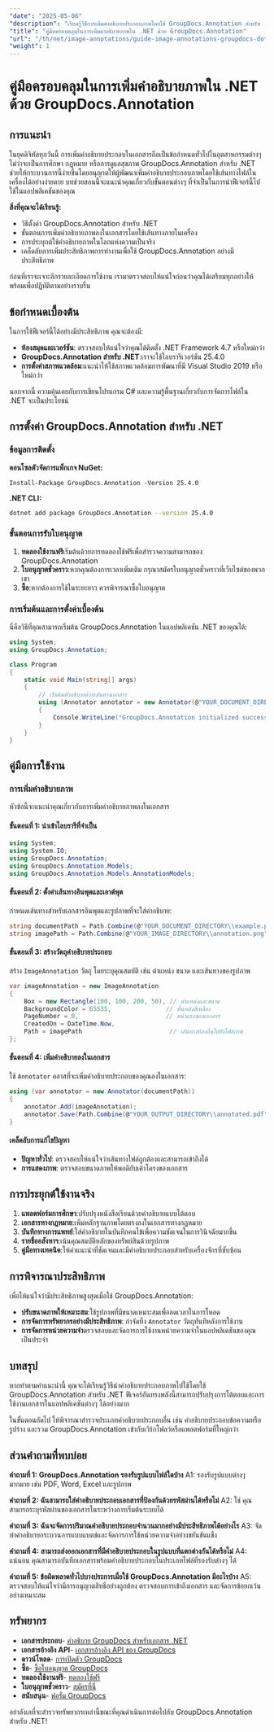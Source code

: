 ```yaml
---
"date": "2025-05-06"
"description": "เรียนรู้วิธีการเพิ่มคำอธิบายประกอบภาพโดยใช้ GroupDocs.Annotation สำหรับ .NET ปรับปรุงเอกสารในอุตสาหกรรมการศึกษา กฎหมาย และการดูแลสุขภาพ"
"title": "คู่มือครอบคลุมในการเพิ่มคำอธิบายภาพใน .NET ด้วย GroupDocs.Annotation"
"url": "/th/net/image-annotations/guide-image-annotations-groupdocs-dotnet/"
"weight": 1
---
```


# คู่มือครอบคลุมในการเพิ่มคำอธิบายภาพใน .NET ด้วย GroupDocs.Annotation

## การแนะนำ

ในยุคดิจิทัลทุกวันนี้ การเพิ่มคำอธิบายประกอบในเอกสารถือเป็นข้อกำหนดทั่วไปในอุตสาหกรรมต่างๆ ไม่ว่าจะเป็นการศึกษา กฎหมาย หรือการดูแลสุขภาพ GroupDocs.Annotation สำหรับ .NET ช่วยให้กระบวนการนี้ง่ายขึ้นโดยอนุญาตให้ผู้พัฒนาเพิ่มคำอธิบายประกอบภาพโดยใช้เส้นทางไฟล์ในเครื่องได้อย่างง่ายดาย บทช่วยสอนนี้จะแนะนำคุณเกี่ยวกับขั้นตอนต่างๆ ที่จำเป็นในการนำฟีเจอร์นี้ไปใช้ในแอปพลิเคชันของคุณ

**สิ่งที่คุณจะได้เรียนรู้:**
- วิธีตั้งค่า GroupDocs.Annotation สำหรับ .NET
- ขั้นตอนการเพิ่มคำอธิบายภาพลงในเอกสารโดยใช้เส้นทางภายในเครื่อง
- การประยุกต์ใช้คำอธิบายภาพในโลกแห่งความเป็นจริง
- เคล็ดลับการเพิ่มประสิทธิภาพการทำงานเพื่อใช้ GroupDocs.Annotation อย่างมีประสิทธิภาพ

ก่อนที่เราจะเจาะลึกรายละเอียดการใช้งาน เรามาตรวจสอบให้แน่ใจก่อนว่าคุณได้เตรียมทุกอย่างให้พร้อมเพื่อปฏิบัติตามอย่างราบรื่น

## ข้อกำหนดเบื้องต้น

ในการใช้ฟีเจอร์นี้ได้อย่างมีประสิทธิภาพ คุณจะต้องมี:
- **ห้องสมุดและเวอร์ชัน**: ตรวจสอบให้แน่ใจว่าคุณได้ติดตั้ง .NET Framework 4.7 หรือใหม่กว่า
- **GroupDocs.Annotation สำหรับ .NET**:เราจะใช้ไลบรารีเวอร์ชัน 25.4.0
- **การตั้งค่าสภาพแวดล้อม**:แนะนำให้ใช้สภาพแวดล้อมการพัฒนาที่มี Visual Studio 2019 หรือใหม่กว่า

นอกจากนี้ ความคุ้นเคยกับการเขียนโปรแกรม C# และความรู้พื้นฐานเกี่ยวกับการจัดการไฟล์ใน .NET จะเป็นประโยชน์

## การตั้งค่า GroupDocs.Annotation สำหรับ .NET

### ข้อมูลการติดตั้ง

**คอนโซลตัวจัดการแพ็กเกจ NuGet:**
```shell
Install-Package GroupDocs.Annotation -Version 25.4.0
```

**.NET CLI:**
```bash
dotnet add package GroupDocs.Annotation --version 25.4.0
```

### ขั้นตอนการรับใบอนุญาต

1. **ทดลองใช้งานฟรี**เริ่มต้นด้วยการทดลองใช้ฟรีเพื่อสำรวจความสามารถของ GroupDocs.Annotation
2. **ใบอนุญาตชั่วคราว**:หากคุณต้องการเวลาเพิ่มเติม กรุณาสมัครใบอนุญาตชั่วคราวที่เว็บไซต์ของพวกเขา
3. **ซื้อ**:หากต้องการใช้ในระยะยาว ควรพิจารณาซื้อใบอนุญาต

### การเริ่มต้นและการตั้งค่าเบื้องต้น

นี่คือวิธีที่คุณสามารถเริ่มต้น GroupDocs.Annotation ในแอปพลิเคชัน .NET ของคุณได้:

```csharp
using System;
using GroupDocs.Annotation;

class Program
{
    static void Main(string[] args)
    {
        // เริ่มต้นตัวอธิบายด้วยเส้นทางเอกสาร
        using (Annotator annotator = new Annotator(@"YOUR_DOCUMENT_DIRECTORY\\example.pdf"))
        {
            Console.WriteLine("GroupDocs.Annotation initialized successfully.");
        }
    }
}
```

## คู่มือการใช้งาน

### การเพิ่มคำอธิบายภาพ

หัวข้อนี้จะแนะนำคุณเกี่ยวกับการเพิ่มคำอธิบายภาพลงในเอกสาร

#### ขั้นตอนที่ 1: นำเข้าไลบรารีที่จำเป็น

```csharp
using System;
using System.IO;
using GroupDocs.Annotation;
using GroupDocs.Annotation.Models;
using GroupDocs.Annotation.Models.AnnotationModels;
```

#### ขั้นตอนที่ 2: ตั้งค่าเส้นทางอินพุตและเอาต์พุต

กำหนดเส้นทางสำหรับเอกสารอินพุตและรูปภาพที่จะใส่คำอธิบาย:

```csharp
string documentPath = Path.Combine(@"YOUR_DOCUMENT_DIRECTORY\\example.pdf");
string imagePath = Path.Combine(@"YOUR_IMAGE_DIRECTORY\\annotation.png");
```

#### ขั้นตอนที่ 3: สร้างวัตถุคำอธิบายประกอบ

สร้าง `ImageAnnotation` วัตถุ โดยระบุคุณสมบัติ เช่น ตำแหน่ง ขนาด และเส้นทางของรูปภาพ

```csharp
var imageAnnotation = new ImageAnnotation
{
    Box = new Rectangle(100, 100, 200, 50), // ตำแหน่งและขนาด
    BackgroundColor = 65535,               // พื้นหลังสีเหลือง
    PageNumber = 0,                        // หน้าแรกของเอกสาร
    CreatedOn = DateTime.Now,
    Path = imagePath                        // เส้นทางท้องถิ่นไปยังไฟล์ภาพ
};
```

#### ขั้นตอนที่ 4: เพิ่มคำอธิบายลงในเอกสาร

ใช้ `Annotator` คลาสที่จะเพิ่มคำอธิบายประกอบของคุณลงในเอกสาร:

```csharp
using (var annotator = new Annotator(documentPath))
{
    annotator.Add(imageAnnotation);
    annotator.Save(Path.Combine(@"YOUR_OUTPUT_DIRECTORY\\annotated.pdf"));
}
```

#### เคล็ดลับการแก้ไขปัญหา
- **ปัญหาทั่วไป**: ตรวจสอบให้แน่ใจว่าเส้นทางไฟล์ถูกต้องและสามารถเข้าถึงได้
- **การแสดงภาพ**: ตรวจสอบขนาดภาพให้พอดีกับเค้าโครงของเอกสาร

## การประยุกต์ใช้งานจริง

1. **แพลตฟอร์มการศึกษา**:ปรับปรุงหนังสือเรียนด้วยคำอธิบายแบบโต้ตอบ
2. **เอกสารทางกฎหมาย**:เพิ่มหลักฐานภาพโดยตรงลงในเอกสารทางกฎหมาย
3. **บันทึกทางการแพทย์**:ใส่คำอธิบายในบันทึกคนไข้เพื่อความชัดเจนในการวินิจฉัยมากขึ้น
4. **รายชื่ออสังหาฯ**:เน้นคุณสมบัติหลักของทรัพย์สินด้วยรูปภาพ
5. **คู่มือทางเทคนิค**:ให้คำแนะนำที่ชัดเจนและมีคำอธิบายประกอบสำหรับเครื่องจักรที่ซับซ้อน

## การพิจารณาประสิทธิภาพ

เพื่อให้แน่ใจว่ามีประสิทธิภาพสูงสุดเมื่อใช้ GroupDocs.Annotation:
- **ปรับขนาดภาพให้เหมาะสม**:ใช้รูปภาพที่มีขนาดเหมาะสมเพื่อลดเวลาในการโหลด
- **การจัดการทรัพยากรอย่างมีประสิทธิภาพ**: กำจัดทิ้ง `Annotator` วัตถุทันทีหลังการใช้งาน
- **การจัดการหน่วยความจำ**ตรวจสอบและจัดการการใช้งานหน่วยความจำในแอปพลิเคชันของคุณเป็นประจำ

## บทสรุป

หากทำตามคำแนะนำนี้ คุณจะได้เรียนรู้วิธีนำคำอธิบายประกอบภาพไปใช้โดยใช้ GroupDocs.Annotation สำหรับ .NET ฟีเจอร์อันทรงพลังนี้สามารถปรับปรุงการโต้ตอบและการใช้งานเอกสารในแอปพลิเคชันต่างๆ ได้อย่างมาก 

ในขั้นตอนถัดไป ให้พิจารณาสำรวจประเภทคำอธิบายประกอบอื่น เช่น คำอธิบายประกอบข้อความหรือรูปร่าง และรวม GroupDocs.Annotation เข้ากับเวิร์กโฟลว์หรือแพลตฟอร์มที่ใหญ่กว่า

## ส่วนคำถามที่พบบ่อย

**คำถามที่ 1: GroupDocs.Annotation รองรับรูปแบบไฟล์ใดบ้าง**
A1: รองรับรูปแบบต่างๆ มากมาย เช่น PDF, Word, Excel และรูปภาพ

**คำถามที่ 2: ฉันสามารถใส่คำอธิบายประกอบเอกสารที่ป้องกันด้วยรหัสผ่านได้หรือไม่**
A2: ใช่ คุณสามารถระบุรหัสผ่านของเอกสารในระหว่างการเริ่มต้นระบบได้

**คำถามที่ 3: ฉันจะจัดการปริมาณคำอธิบายประกอบจำนวนมากอย่างมีประสิทธิภาพได้อย่างไร**
A3: จัดทำคำอธิบายกระบวนการแบบแบตช์และจัดการการใช้หน่วยความจำอย่างขยันขันแข็ง

**คำถามที่ 4: สามารถส่งออกเอกสารที่มีคำอธิบายประกอบในรูปแบบที่แตกต่างกันได้หรือไม่**
A4: แน่นอน คุณสามารถบันทึกเอกสารพร้อมคำอธิบายประกอบในประเภทไฟล์ที่รองรับต่างๆ ได้

**คำถามที่ 5: ข้อผิดพลาดทั่วไปบางประการเมื่อใช้ GroupDocs.Annotation มีอะไรบ้าง**
A5: ตรวจสอบให้แน่ใจว่ามีการอนุญาตสิทธิ์อย่างถูกต้อง ตรวจสอบการเข้าถึงเอกสาร และจัดการข้อยกเว้นอย่างเหมาะสม

## ทรัพยากร

- **เอกสารประกอบ**- [คำอธิบาย GroupDocs สำหรับเอกสาร .NET](https://docs.groupdocs.com/annotation/net/)
- **เอกสารอ้างอิง API**- [เอกสารอ้างอิง API ของ GroupDocs](https://reference.groupdocs.com/annotation/net/)
- **ดาวน์โหลด**- [การเปิดตัว GroupDocs](https://releases.groupdocs.com/annotation/net/)
- **ซื้อ**- [ซื้อใบอนุญาต GroupDocs](https://purchase.groupdocs.com/buy)
- **ทดลองใช้งานฟรี**- [ทดลองใช้ฟรี](https://releases.groupdocs.com/annotation/net/)
- **ใบอนุญาตชั่วคราว**- [สมัครที่นี่](https://purchase.groupdocs.com/temporary-license/)
- **สนับสนุน**- [ฟอรั่ม GroupDocs](https://forum.groupdocs.com/c/annotation/) 

อย่าลังเลที่จะสำรวจทรัพยากรเหล่านี้ขณะที่คุณดำเนินการต่อไปกับ GroupDocs.Annotation สำหรับ .NET!